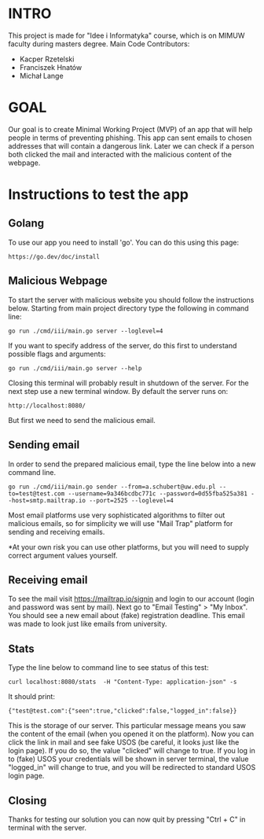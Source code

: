 # INTRO
This project is made for "Idee i Informatyka" course, which is on MIMUW faculty during masters degree.
Main Code Contributors:
- Kacper Rzetelski
- Franciszek Hnatów
- Michał Lange

# GOAL
Our goal is to create Minimal Working Project (MVP) of an app that will help people in terms of preventing phishing. This app can sent emails to chosen addresses that will contain a dangerous link. Later we can check if a person both clicked the mail and interacted with the malicious content of the webpage.

# Instructions to test the app
## Golang
To use our app you need to install 'go'. You can do this using this page:
```
https://go.dev/doc/install
```
## Malicious Webpage
To start the server with malicious website you should follow the instructions below. Starting from main project directory type the following in command line:

```
go run ./cmd/iii/main.go server --loglevel=4
```
If you want to specify address of the server, do this first to understand possible flags and arguments:
```
go run ./cmd/iii/main.go server --help
```
Closing this terminal will probably result in shutdown of the server. For the next step use a new terminal window. By default the server runs on:
```
http://localhost:8080/
```
But first we need to send the malicious email.
## Sending email
In order to send the prepared malicious email, type the line below into a new command line.
```
go run ./cmd/iii/main.go sender --from=a.schubert@uw.edu.pl --to=test@test.com --username=9a346bcdbc771c --password=0d55fba525a381 --host=smtp.mailtrap.io --port=2525 --loglevel=4
```
 Most email platforms use very sophisticated algorithms to filter out malicious emails, so for simplicity we will use "Mail Trap" platform for sending and receiving emails. 

 *At your own risk you can use other platforms, but you will need to supply correct argument values yourself.

## Receiving email
To see the mail visit https://mailtrap.io/signin and login to our account (login and password was sent by mail). Next go to "Email Testing" > "My Inbox".
You should see a new email about (fake) registration deadline. This email was made to look just like emails from university.
## Stats
Type the line below to command line to see status of this test:
```
curl localhost:8080/stats  -H "Content-Type: application-json" -s
```
It should print:
```
{"test@test.com":{"seen":true,"clicked":false,"logged_in":false}}
```
This is the storage of our server. This particular message means you saw the content of the email (when you opened it on the platform). Now you can click the link in mail and see fake USOS (be careful, it looks just like the login page). If you do so, the value "clicked" will change to true. If you log in to (fake) USOS your credentials will be shown in server terminal, the value "logged_in" will change to true, and you will be redirected to standard USOS login page.

## Closing
Thanks for testing our solution you can now quit by pressing "Ctrl + C" in terminal with the server.